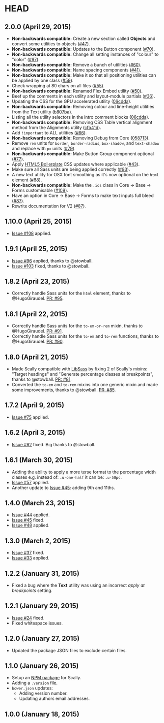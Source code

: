 # HEAD

## 2.0.0 (April 29, 2015)

- **Non-backwards compatible:**
  Create a new section called **Objects** and convert some utilities to objects
  ([#47](https://github.com/chris-pearce/scally/issues/47)).
- **Non-backwards compatible:**
  Updates to the Button component
  ([#70](https://github.com/chris-pearce/scally/issues/70)).
- **Non-backwards compatible:**
  Change all setting instances of "colour" to "color"
  ([#67](https://github.com/chris-pearce/scally/issues/67)).
- **Non-backwards compatible:**
  Remove a bunch of utilities
  ([#60](https://github.com/chris-pearce/scally/issues/60)).
- **Non-backwards compatible:**
  Name spacing components
  ([#41](https://github.com/chris-pearce/scally/issues/41)).
- **Non-backwards compatible:**
  Make it so that all positioning utilities can be applied by one class
  ([#59](https://github.com/chris-pearce/scally/issues/59)).
- Check wrapping at 80 chars on all files
  ([#55](https://github.com/chris-pearce/scally/issues/55)).
- **Non-backwards compatible:**
  Renamed Flex Embed utility
  ([#50](https://github.com/chris-pearce/scally/issues/50)).
- Beef up the comments in each utility and layout-module partials
  ([#36](https://github.com/chris-pearce/scally/issues/36)).
- Updating the CSS for the GPU accelerated utility
  ([06cdda](https://github.com/chris-pearce/scally/commit/06cdda525958fa5d4c296f8f6655e5aae6526596)).
- **Non-backwards compatible:**
  Removing colour and line-height utilities from the Text utility
  ([b807ba](https://github.com/chris-pearce/scally/commit/b807ba55189391d9522cc712b63d0993875c4cd1)).
- Listing all the utility selectors in the intro comment blocks
  ([06cdda](https://github.com/chris-pearce/scally/commit/06cdda525958fa5d4c296f8f6655e5aae6526596)).
- **Non-backwards compatible:**
  Removing CSS Table vertical alignment method from the Alignments utility
  ([cfb41d](https://github.com/chris-pearce/scally/commit/cfb41db0cf982b28fad568e0f84eae79a4da1d15)).
- Add `!important` to ALL utilities
  ([#66](https://github.com/chris-pearce/scally/issues/66)).
- **Non-backwards compatible:**
  Removing Debug from Core
  ([058713](https://github.com/chris-pearce/scally/commit/058713cd9fa5e7909ce62e9db06059a47731335e)).
- Remove `rem` units for `border`, `border-radius`, `box-shadow`, and
  `text-shadow` and replace with `px` units
  ([#79](https://github.com/chris-pearce/scally/issues/79)).
- **Non-backwards compatible:**
  Make Button Group component optional
  ([#77](https://github.com/chris-pearce/scally/issues/77)).
- Apply [HTML5 Boilerplate](https://github.com/h5bp/html5-boilerplate) CSS
  updates where applicable
  ([#43](https://github.com/chris-pearce/scally/issues/43)).
- Make sure all Sass units are being applied correctly
  ([#93](https://github.com/chris-pearce/scally/issues/93)).
- A new text utility for OSX font smoothing as it's now optional on the `html`
  element
  ([#88](https://github.com/chris-pearce/scally/issues/88)).
- **Non-backwards compatible:**
  Make the `.ios` class in Core -> Base -> Forms customisable
  ([#109](https://github.com/chris-pearce/scally/issues/109)).
- Have an option in Core -> Base -> Forms to make text inputs full bleed
  ([#87](https://github.com/chris-pearce/scally/issues/87)).
- Rewrite documentation for V2
  ([#87](https://github.com/chris-pearce/scally/issues/65)).

## 1.10.0 (April 25, 2015)

- [Issue #108](https://github.com/chris-pearce/scally/issues/108) applied.

## 1.9.1 (April 25, 2015)

- [Issue #96](https://github.com/chris-pearce/scally/issues/96) applied, thanks
  to @stowball.
- [Issue #103](https://github.com/chris-pearce/scally/issues/103) fixed, thanks
  to @stowball.

## 1.8.2 (April 23, 2015)

- Correctly handle Sass units for the `html` element, thanks to
  @HugoGiraudel. [PR: #95](https://github.com/chris-pearce/scally/pull/95).

## 1.8.1 (April 22, 2015)

- Correctly handle Sass units for the `to-em-or-rem` mixin, thanks to
  @HugoGiraudel. [PR: #91](https://github.com/chris-pearce/scally/pull/91).
- Correctly handle Sass units for the `to-em` and  `to-rem` functions, thanks
  to @HugoGiraudel. [PR: #90](https://github.com/chris-pearce/scally/pull/90).

## 1.8.0 (April 21, 2015)

- Made Scally compatible with [LibSass](http://libsass.org/) by fixing 2 of
  Scally's mixins: "Target headings" and "Generate percentage classes at
  breakpoints", thanks to @stowball.
  [PR: #81](https://github.com/chris-pearce/scally/pull/81).
- Converted the `to-em` and `to-rem` mixins into one generic mixin and made
  some improvements, thanks to @stowball.
  [PR: #85](https://github.com/chris-pearce/scally/pull/85).

## 1.7.2 (April 9, 2015)

- [Issue #75](https://github.com/chris-pearce/scally/issues/75) applied.

## 1.6.2 (April 3, 2015)

- [Issue #62](https://github.com/chris-pearce/scally/issues/62) fixed. Big
  thanks to @stowball.

## 1.6.1 (March 30, 2015)

- Adding the ability to apply a more terse format to the percentage width
  classes e.g. instead of: `.u-one-half` it can be: `.u-50pc`.
- [Issue #57](https://github.com/chris-pearce/scally/issues/57) applied.
- Another update to
  [Issue #45](https://github.com/chris-pearce/scally/issues/45): adding 9th and
  11ths.

## 1.4.0 (March 23, 2015)

- [Issue #44](https://github.com/chris-pearce/scally/issues/44) applied.
- [Issue #45](https://github.com/chris-pearce/scally/issues/45) fixed.
- [Issue #48](https://github.com/chris-pearce/scally/issues/48) applied.

## 1.3.0 (March 2, 2015)

- [Issue #37](https://github.com/chris-pearce/scally/issues/37) fixed.
- [Issue #33](https://github.com/chris-pearce/scally/issues/33) applied.

## 1.2.2 (January 31, 2015)

- Fixed a bug where the **Text** utility was using an incorrect *apply at
  breakpoints* setting.

## 1.2.1 (January 29, 2015)

- [Issue #24](https://github.com/chris-pearce/scally/issues/24) fixed.
- Fixed whitespace issues.

## 1.2.0 (January 27, 2015)

- Updated the package JSON files to exclude certain files.

## 1.1.0 (January 26, 2015)

- Setup an [NPM package](https://www.npmjs.com/package/scally) for Scally.
- Adding a `.version` file.
- `bower.json` updates:
  - Adding version number.
  - Updating authors email addresses.

## 1.0.0 (January 18, 2015)